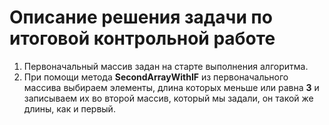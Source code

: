 # Описание решения задачи по итоговой контрольной работе

1. Первоначальный массив задан на старте выполнения алгоритма.
2. При помощи метода **SecondArrayWithIF** из первоначального массива выбираем элементы, длина которых меньше или равна **3** и записываем их во второй массив, который мы задали, он такой же длины, как и первый.
